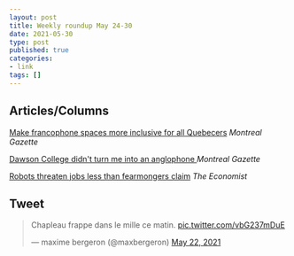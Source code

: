 ```yaml
---
layout: post
title: Weekly roundup May 24-30
date: 2021-05-30
type: post
published: true
categories:
- link
tags: []
---
```


## Articles/Columns

[Make francophone spaces more inclusive for all Quebecers](https://montrealgazette.com/opinion/columnists/nicolas-make-francophone-spaces-more-inclusive "Emilie Nicolas: Make francophone spaces more inclusive for all Quebecers") *Montreal Gazette*

[Dawson College didn't turn me into an anglophone
](https://montrealgazette.com/opinion/opinion-dawson-college-didnt-turn-me-into-an-anglophone "Dawson College didn't turn me into an anglophone. By Jean-François Garneau") *Montreal Gazette*

[Robots threaten jobs less than fearmongers claim](https://www.economist.com/special-report/2021/04/08/robots-threaten-jobs-less-than-fearmongers-claim "Robots threaten jobs less than fearmongers claim") *The Economist*

## Tweet

<blockquote class="twitter-tweet" data-dnt="true"><p lang="fr" dir="ltr">Chapleau frappe dans le mille ce matin. <a href="https://t.co/vbG237mDuE">pic.twitter.com/vbG237mDuE</a></p>&mdash; maxime bergeron (@maxbergeron) <a href="https://twitter.com/maxbergeron/status/1396160413616820225?ref_src=twsrc%5Etfw">May 22, 2021</a></blockquote> <script async src="https://platform.twitter.com/widgets.js" charset="utf-8"></script>
